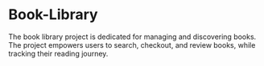# Book-Library
The book library project is dedicated for managing and discovering books. The project empowers users to search, checkout, and review books, while tracking their reading journey.
